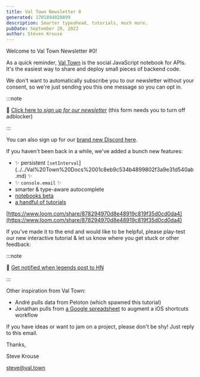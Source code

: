 ```yaml
---
title: Val Town Newsletter 0
generated: 1701894028899
description: Smarter typeahead, tutorials, much more.
pubDate: September 20, 2022
author: Steven Krouse
---
```


Welcome to Val Town Newsletter #0!

As a quick reminder, [Val Town](https://val.town/) is the social JavaScript notebook for APIs. It's the easiest way to share and deploy small pieces of backend code.

We don't want to automatically subscribe you to our newsletter without your consent, so we're just sending you this one message so you can opt in.

:::note

💌 [Click here to _sign up for our newsletter_](https://cdn.forms-content.sg-form.com/6c6893f3-38e6-11ed-b573-a6c391c68d4b) (this form needs you to turn off adblocker)

:::

You can also sign up for our [brand new Discord here](https://discord.gg/dHv45uN5RY).

If you haven't been back in a while, we've added a bunch new features:

- ✨ persistent `[setInterval`]\(../../Val%20Town%20Docs%2001c8eb9c534b4899802f3a9e31d540ab.md) ✨
- ✨ `console.email` ✨
- smarter & type-aware autocomplete
- [notebooks beta](..//val-town-docs)
- [a handful of tutorials](..//val-town-docs)

[https://www.loom.com/share/878294970d8e48919c819f35d0cd0da4](https://www.loom.com/share/878294970d8e48919c819f35d0cd0da4)

If you've made it to the end and would like to be helpful, please play-test our new interactive tutorial & let us know where you get stuck or other feedback:

:::note

🔔 [Get notified when legends post to HN](https://www.val.town/blog/get-notified-when-legends-post-to-hn)

:::

Other inspiration from Val Town:

- André pulls data from Peloton (which spawned this tutorial)
- Jonathan pulls from [a Google spreadsheet](https://www.val.town/stevekrouse.sampleGoogleSheetCSV) to augment a iOS shortcuts workflow

If you have ideas or want to jam on a project, please don't be shy! Just reply to this email.

Thanks,

Steve Krouse

steve@val.town
